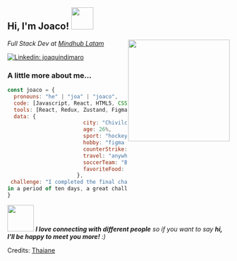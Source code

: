 <h2> Hi, I'm Joaco! <img src="https://media.giphy.com/media/mGcNjsfWAjY5AEZNw6/giphy.gif" width="50"></h2>
<img align='right' src="https://media.giphy.com/media/unQ3IJU2RG7DO/giphy.gif" width="230">
<p><em>Full Stack Dev at <a href="http://www.unb.br">Mindhub Latam</a> 
</em></p>


[![Linkedin: joaquindimaro](https://img.shields.io/badge/-joaquindimaro-blue?style=flat-square&logo=Linkedin&logoColor=white&link=https://www.linkedin.com/in/joaquin-dimaro-fernandez-441106231/)](https://www.linkedin.com/in/joaquin-dimaro-fernandez-441106231/)



###  A little more about me...  

```javascript
const joaco = {
  pronouns: "he" | "joa" | "joaco",
  code: [Javascript, React, HTML5, CSS, Node js, Mongo DB, Unit test],
  tools: [React, Redux, Zustand, Figma, Styled-Components, Trello, Express, and more.. ],
  data: {
                        city: "Chivilcoy",
                        age: 26%,
                        sport: "hockey",
                        hobby: "figma web design",
                        counterStrike: "ct, always",
                        travel: "anywhere in the world where it is not cold",
                        soccerTeam: "Boca Juniors",
                        favoriteFood: "pastas"
                      },
 challenge: "I completed the final challenge of Mindhub, creating an e-commerce from scratch
in a period of ten days, a great challenge."
}
```

<img src="https://i.postimg.cc/wx1Dfmjc/joa.jpg" width="60"> <em><b>I love connecting with different people</b> so if you want to say <b>hi, I'll be happy to meet you more!</b> :)</em>


Credits: [Thaiane](https://github.com/Thaiane)
